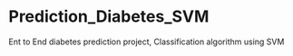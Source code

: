 # Prediction_Diabetes_SVM
Ent to End diabetes prediction project, Classification algorithm using SVM
